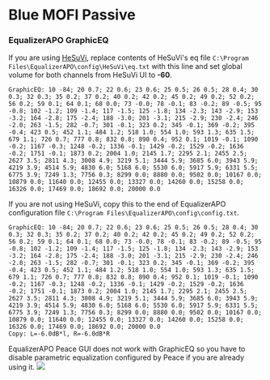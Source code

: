 # Blue MOFI Passive
### EqualizerAPO GraphicEQ
If you are using [HeSuVi](https://sourceforge.net/projects/hesuvi/), replace contents of HeSuVi's eq file `C:\Program Files\EqualizerAPO\config\HeSuVi\eq.txt` with this line and set global volume for both channels from HeSuVi UI to **-60**.
```
GraphicEQ: 10 -84; 20 0.7; 22 0.6; 23 0.6; 25 0.5; 26 0.5; 28 0.4; 30 0.3; 32 0.3; 35 0.2; 37 0.2; 40 0.2; 42 0.2; 45 0.2; 49 0.2; 52 0.2; 56 0.2; 59 0.1; 64 0.1; 68 0.0; 73 -0.0; 78 -0.1; 83 -0.2; 89 -0.5; 95 -0.8; 102 -1.2; 109 -1.4; 117 -1.5; 125 -1.8; 134 -2.3; 143 -2.9; 153 -3.2; 164 -2.8; 175 -2.4; 188 -3.0; 201 -3.1; 215 -2.9; 230 -2.4; 246 -2.0; 263 -1.5; 282 -0.7; 301 -0.1; 323 0.2; 345 -0.1; 369 -0.2; 395 -0.4; 423 0.5; 452 1.1; 484 1.2; 518 1.0; 554 1.0; 593 1.3; 635 1.5; 679 1.1; 726 0.7; 777 0.8; 832 0.8; 890 0.4; 952 0.1; 1019 -0.1; 1090 -0.2; 1167 -0.3; 1248 -0.2; 1336 -0.1; 1429 -0.2; 1529 -0.2; 1636 -0.2; 1751 -0.1; 1873 0.2; 2004 1.0; 2145 1.7; 2295 2.1; 2455 2.5; 2627 3.5; 2811 4.3; 3008 4.9; 3219 5.1; 3444 5.9; 3685 6.0; 3943 5.9; 4219 3.9; 4514 5.9; 4830 6.0; 5168 6.0; 5530 6.0; 5917 5.9; 6331 5.5; 6775 3.9; 7249 1.3; 7756 0.3; 8299 0.0; 8880 0.0; 9502 0.0; 10167 0.0; 10879 0.0; 11640 0.0; 12455 0.0; 13327 0.0; 14260 0.0; 15258 0.0; 16326 0.0; 17469 0.0; 18692 0.0; 20000 0.0
```
If you are not using HeSuVi, copy this to the end of EqualizerAPO configuration file `C:\Program Files\EqualizerAPO\config\config.txt`.
```
GraphicEQ: 10 -84; 20 0.7; 22 0.6; 23 0.6; 25 0.5; 26 0.5; 28 0.4; 30 0.3; 32 0.3; 35 0.2; 37 0.2; 40 0.2; 42 0.2; 45 0.2; 49 0.2; 52 0.2; 56 0.2; 59 0.1; 64 0.1; 68 0.0; 73 -0.0; 78 -0.1; 83 -0.2; 89 -0.5; 95 -0.8; 102 -1.2; 109 -1.4; 117 -1.5; 125 -1.8; 134 -2.3; 143 -2.9; 153 -3.2; 164 -2.8; 175 -2.4; 188 -3.0; 201 -3.1; 215 -2.9; 230 -2.4; 246 -2.0; 263 -1.5; 282 -0.7; 301 -0.1; 323 0.2; 345 -0.1; 369 -0.2; 395 -0.4; 423 0.5; 452 1.1; 484 1.2; 518 1.0; 554 1.0; 593 1.3; 635 1.5; 679 1.1; 726 0.7; 777 0.8; 832 0.8; 890 0.4; 952 0.1; 1019 -0.1; 1090 -0.2; 1167 -0.3; 1248 -0.2; 1336 -0.1; 1429 -0.2; 1529 -0.2; 1636 -0.2; 1751 -0.1; 1873 0.2; 2004 1.0; 2145 1.7; 2295 2.1; 2455 2.5; 2627 3.5; 2811 4.3; 3008 4.9; 3219 5.1; 3444 5.9; 3685 6.0; 3943 5.9; 4219 3.9; 4514 5.9; 4830 6.0; 5168 6.0; 5530 6.0; 5917 5.9; 6331 5.5; 6775 3.9; 7249 1.3; 7756 0.3; 8299 0.0; 8880 0.0; 9502 0.0; 10167 0.0; 10879 0.0; 11640 0.0; 12455 0.0; 13327 0.0; 14260 0.0; 15258 0.0; 16326 0.0; 17469 0.0; 18692 0.0; 20000 0.0
Copy: L=-6.0dB*l, R=-6.0dB*R
```
EqualizerAPO Peace GUI does not work with GraphicEQ so you have to disable parametric equalization configured by Peace if you are already using it.
![](https://raw.githubusercontent.com/jaakkopasanen/AutoEq/master/results/Innerfidelity%202017/innerfidelity/onear/Blue%20MOFI%20Passive/Blue%20MOFI%20Passive.png)
